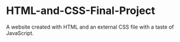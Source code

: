 # HTML-and-CSS-Final-Project
A website created with HTML and an external CSS file with a taste of JavaScript.
